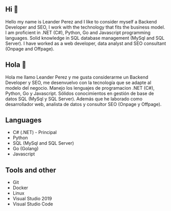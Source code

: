 ## Hi  👋

Hello my name is Leander Perez and I like to consider myself a Backend Developer and SEO, I work with the technology that fits the business model. I am proficient in .NET (C#), Python, Go and Javascript programming languages. Solid knowledge in SQL database management (MySql and SQL Server). I have worked as a web developer, data analyst and SEO consultant (Onpage and Offpage).


## Hola  👋

Hola me llamo Leander Perez y me gusta considerarme un Backend Developer y SEO, me desenvuelvo con la tecnología que se adapte al modelo del negocio. Manejo los lenguajes de programacion .NET (C#), Python, Go y Javascript. Sólidos conocimientos en gestión de base de datos SQL (MySql y SQL Server). Además que he laborado como desarrollador web, analista de datos y consultor SEO (Onpage y Offpage).

## Languages
* C# (.NET) - Principal
* Python
* SQL (MySql and SQL Server)
* Go (Golang)
* Javascript

## Tools and other
* Git
* Docker
* Linux
* Visual Studio 2019
* Visual Studio Code


